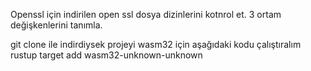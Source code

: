 Openssl için indirilen open ssl dosya dizinlerini kotnrol et. 3 ortam değişkenlerini tanımla.

git clone ile indirdiysek projeyi wasm32 için aşağıdaki kodu çalıştıralım
rustup target add wasm32-unknown-unknown
